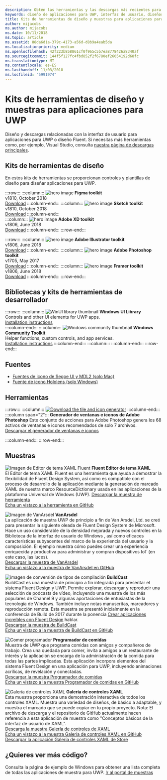 ```yaml
---
description: Obtén las herramientas y las descargas más recientes para los diseños de la distribución y los controles de la interfaz de usuario de las aplicaciones para UWP.
keywords: diseño de aplicaciones para UWP, interfaz de usuario, diseños de interfaz de usuario, descargas, herramientas de UWP
title: Kits de herramientas de diseño y muestras para aplicaciones para UWP
author: mijacobs
ms.author: mijacobs
ms.date: 10/11/2018
ms.topic: article
ms.assetid: 88da6d1a-379c-4173-a56d-d8b9a4eab5da
ms.localizationpriority: medium
ms.openlocfilehash: 42f223b858861cf0f965c5b7ea8778426a8340af
ms.sourcegitcommit: 144f5f127fc4fbd852f2f6780ef26054192d68fc
ms.translationtype: MT
ms.contentlocale: es-ES
ms.lasthandoff: 11/03/2018
ms.locfileid: "5991974"
---
```

# <a name="design-toolkits-and-samples-for-uwp-apps"></a>Kits de herramientas de diseño y muestras para aplicaciones para UWP
 

Diseño y descargas relacionadas con la interfaz de usuario para aplicaciones para UWP o diseño Fluent. Si necesitas más herramientas como, por ejemplo, Visual Studio, consulta <a href="https://developer.microsoft.com/downloads">nuestra página de descargas principales</a>. 


## <a name="design-toolkits"></a>Kits de herramientas de diseño

En estos kits de herramientas se proporcionan controles y plantillas de diseño para diseñar aplicaciones para UWP.

:::row:::
    :::column:::
        ![hero image](images/figma.png)
        <b>Figma toolkit</b><br>
        v1810, October 2018<br>
        <a href="https://aka.ms/figmatoolkit">Download</a>
    :::column-end:::
    :::column:::
        ![hero image](images/sketch.png)
        <b>Sketch toolkit</b><br>
        v1810, October 2018<br>
        <a href="https://aka.ms/sketchtoolkit">Download</a>
    :::column-end:::    
    :::column:::
        ![hero image](images/adobe-xd.png)
        <b>Adobe XD toolkit</b><br>
        v1806, June 2018<br>
        <a href="https://aka.ms/adobexdtoolkit">Download</a>
    :::column-end:::
:::row-end:::

:::row:::
    :::column:::
        ![hero image](images/adobe-illustrator.png)
        <b>Adobe Illustrator toolkit</b><br>
        v1806, June 2018<br>
        <a href="https://aka.ms/adobeillustratortoolkit">Download</a>
    :::column-end:::
    :::column:::
        ![hero image](images/adobe-photoshop.png)
        <b>Adobe Photoshop toolkit</b><br>
        v1705, May 2017<br>
        <a href="https://aka.ms/adobephotoshoptoolkit">Download</a>
    :::column-end:::
    :::column:::
        ![hero image](images/framer.png)
        <b>Framer toolkit</b><br>
        v1806, June 2018<br>
        <a href="https://aka.ms/framertoolkit">Download</a>
    :::column-end:::
:::row-end:::

## <a name="developer-toolkits-and-libraries"></a>Bibliotecas y kits de herramientas de desarrollador

:::row:::
    :::column:::
        ![WinUI library thumbnail](images/WinUI-library.png)
        <b>Windows UI Library</b><br>
        Controls and other UI elements for UWP apps.<br/>
        <a href="/uwp/toolkits/winui/getting-started">Installation instructions</a><br/>
    :::column-end:::
    :::column:::
        ![Windows community thumbnail](images/Windows-community-toolkit.png)
        <b>Windows Community Toolkit</b><br>
        Helper functions, custom controls, and app services.<br />
        <a href="/windows/uwpcommunitytoolkit/getting-started">Installation instructions</a>
    :::column-end:::
    :::column:::
    :::column-end:::
:::row-end:::

## <a name="fonts"></a>Fuentes

* <a href="https://aka.ms/SegoeFonts">Fuentes de icono de Segoe UI y MDL2 (solo Mac)</a>
* <a href="https://aka.ms/hololensiconfont">Fuente de icono Hololens (solo Windows)</a>

## <a name="tools"></a>Herramientas

:::row:::
    :::column:::
        <a href="http://go.microsoft.com/fwlink/p/?LinkId=760394"><img src="images/tile-icon-generator.png" alt="Download the tile and icon generator"/></a>
    :::column-end:::
    :::column span="2":::
      **Generador de ventanas e iconos de Adobe Photoshop** Este conjunto de acciones para Adobe Photoshop genera los 68 activos de ventanas e iconos recomendados de solo 7 archivos. <br/><a href="http://go.microsoft.com/fwlink/p/?LinkId=760394">Descargar el generador de ventanas e iconos</a></p>
    :::column-end:::
:::row-end:::

    
## <a name="samples"></a>Muestras

![Imagen de Editor de tema XAML Fluent](images/XamlThemeEditor_screenshot.png)
**Fluent Editor de tema XAML**<br>
El Editor de tema XAML Fluent es una herramienta que ayuda a demostrar la flexibilidad de Fluent Design System, así como es compatible con el proceso de desarrollo de la aplicación mediante la generación de marcado XAML de nuestra marco ResourceDictionary usada en las aplicaciones de la plataforma Universal de Windows (UWP).
<a href="https://github.com/Microsoft/fluent-xaml-theme-editor/archive/master.zip">Descargar la muestra de herramienta</a> <br><a href="https://github.com/Microsoft/fluent-xaml-theme-editor">Echa un vistazo a la herramienta en GitHub</a>

![Imagen de VanArsdel](images/VanArsdel_Screenshot.png)
**VanArsdel**<br>
La aplicación de muestra UWP de principio a fin de Van Arsdel, Ltd. se creó para presentar la siguiente oleada de Fluent Design System de Microsoft. Hace un uso considerable de la densidad mejorada y nuevos controles en la <a herf="https://docs.microsoft.com/uwp/toolkits/winui/">Biblioteca de la interfaz de usuario de Windows</a> , así como eficaces características subyacentes del marco de la experiencia del usuario y la composición. El ejemplo muestra cómo puedes crear una experiencia enriquecida y productiva para administrar y compran dispositivos IoT (en este caso, las luces).<br>
<a href="https://github.com/Microsoft/VanArsdel/archive/master.zip">Descargar la muestra de VanArsdel</a> <br><a href="https://github.com/microsoft/vanarsdel">Echa un vistazo a la muestra de VanArsdel en GitHub</a>

![imagen de conversión de tipos de compilación](images/buildcast.png)
**BuildCast**<br>
BuildCast es una muestra de principio a fin integrada para presentar el sistema Fluent Design y UWP. Permite explorar, descargar y reproducir una selección de podcasts de vídeo, incluyendo una muestra de los más populares de Channel 9 y algunas aportaciones de entusiastas de la tecnología de Windows. También incluye notas manuscritas, marcadores y reproducción remota. Esta muestra se presentó inicialmente en la conferencia de Build de 2017 durante la ponencia <a href="https://channel9.msdn.com/Events/Build/2017/B8034">Crear aplicaciones increíbles con Fluent Design</a> hablar. <br>
<a href="https://github.com/Microsoft/BuildCast/archive/master.zip">Descargar la muestra de BuildCast</a> <br><a href="https://github.com/Microsoft/BuildCast">Echa un vistazo a la muestra de BuildCast en GitHub</a>

![Comer programador](images/lunchscheduler.png)
**Programador de comidas**<br>
Muestra de UWP que programa comidas con amigos y compañeros de trabajo. Crea una quedada para comer, invita a amigos a un restaurante de interés y la aplicación se encarga de la administración de la comida para todas las partes implicadas. Esta aplicación incorpora elementos del sistema Fluent Design en una aplicación para UWP, incluyendo animaciones acrílicas, de revelación y conectadas. <br/><a href="https://github.com/Microsoft/Windows-appsample-lunch-scheduler/archive/master.zip">Descargar la muestra Programador de comidas</a><br/><a href="https://github.com/Microsoft/Windows-appsample-lunch-scheduler">Echa un vistazo a la muestra Programador de comidas en GitHub</a></p>  

![Galería de controles XAML](images/xaml-controls-gallery.png)
**Galería de controles XAML**<br>
Esta muestra proporciona una demostración interactiva de todos los controles XAML. Muestra una variedad de diseños, de básico a adaptable, y muestra el marcado que se puede copiar en tu propio proyecto. Nota: El archivo de descarga y el repositorio de GitHub actualmente hacen referencia a esta aplicación de muestra como "Conceptos básicos de la interfaz de usuario de XAML". <br/><a href="https://github.com/Microsoft/Windows-universal-samples/archive/master.zip">Descarga la muestra Galería de controles de XAML</a><br/><a href="https://github.com/Microsoft/Windows-universal-samples/tree/master/Samples/XamlUIBasics">Echa un vistazo a la muestra Galería de controles XAML en GitHub</a> <br/><a href="https://www.microsoft.com/store/apps/9msvh128x2zt">Descargar la aplicación Galería de controles XAML de Store</a></p>

## <a name="want-more-code"></a>¿Quieres ver más código?

Consulta la página de ejemplo de Windows para obtener una lista completa de todas las aplicaciones de muestra para UWP. <a href="https://developer.microsoft.com/samples">Ir al portal de muestras</a>
